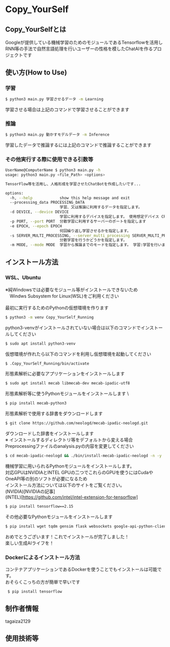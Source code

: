 # Copy_YourSelf
## Copy_YourSelfとは
Googleが提供している機械学習のためのモジュールであるTensorflowを活用し\
RNN等の手法で自然言語処理を行いユーザーの性格を模したChatAIを作るプロジェクトです
## 使い方(How to Use)
### 学習
```sh
$ python3 main.py 学習させるデータ -m Learning
```
学習させる場合は上記のコマンドで学習させることができます
### 推論
```sh
$ python3 main.py 動かすモデルデータ -m Inference
```
学習したデータで推論するには上記のコマンドで推論することができます
### その他実行する際に使用できる引数等
``` sh
UserName@ComputerName $ python3 main.py -h
usage: python3 main.py <file_Path> <options>

TensorFlow等を活用し、人格形成を学習させたChatBotを作成したいです...

options:
  -h, --help            show this help message and exit
  --processing_data PROCESSING_DATA
                        学習、又は推論に利用するデータを指定します。
  -d DEVICE, --device DEVICE
                        学習に利用するデバイスを指定します。 使用想定デバイス CPU:まあ...そのままの意味 GPU:NVIDIA製のGPUを利用し学習します XPU:intel製のGPUを利用し学習します
  -p PORT, --port PORT  分散学習に利用するサーバーのポートを指定します
  -e EPOCH, --epoch EPOCH
                        何回繰り返し学習させるかを指定します。
  -s SERVER_MULTI_PROCESSING, --server_multi_processing SERVER_MULTI_PROCESSING
                        分散学習を行うかどうかを指定します。
  -m MODE, --mode MODE  学習から推論までのモードを指定します。 学習:学習を行います。 推論:推論を行います。
```
## インストール方法
### WSL、Ubuntu
※純Windowsでは必要なモジュール等がインストールできないため \
　Windws Subsystem for Linux(WSL)をご利用ください \
\
最初に実行するためのPythonの仮想環境を作ります
```sh
$ python3 -m venv Copy_YourSelf_Running
```
python3-venvがインストールされていない場合は以下のコマンドでインストールしてください
```sh
$ sudo apt install python3-venv
```
仮想環境が作れたら以下のコマンドを利用し仮想環境を起動してください
```sh
$ .Copy_YourSelf_Running/bin/activate
```
形態素解析に必要なアプリケーションをインストールします
```sh
$ sudo apt install mecab libmecab-dev mecab-ipadic-utf8
```
形態素解析等に使うPythonモジュールをインストールします \
```sh
$ pip install mecab-python3 
```
形態素解析で使用する辞書をダウンロードします
```sh
$ git clone https://github.com/neologd/mecab-ipadic-neologd.git
```
ダウンロードした辞書をインストールします \
※ インストールするディレクトリ等をデフォルトから変える場合 \
Preprocessingファイルのanalysis.pyの内容を変更してください
```sh
$ cd mecab-ipadic-neologd && ./bin/install-mecab-ipadic-neologd -n -y
```
機械学習に用いられるPythonモジュールをインストールします。 \
対応GPUはNVIDIAとINTEL GPUの二つでこれらのGPUを使うにはCudaやOneAPI等の別のソフトが必要になるため \
インストール方法については以下のサイトをご覧ください。 \
(NVIDIA)[NVIDIAの記事] \
(INTEL)[https://github.com/intel/intel-extension-for-tensorflow]
```sh 
$ pip install tensorflow==2.15 
```
その他必要なPythonモジュールをインストールします
```sh
$ pip install wget tqdm gensim flask websockets google-api-python-client google-auth-httplib2 google-auth-oauthlib
```
おめでとうございます！これでインストールが完了しました！ \
楽しい生成AIライフを！
### Dockerによるインストール方法
コンテナアプリケーションであるDockerを使うことでもインストールは可能です。\
おそらくこっちの方が簡単で早いです
```sh
 $ pip install tensorflow
```
## 制作者情報
tagaiza2129
## 使用技術等
